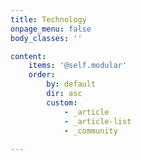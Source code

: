 ```yaml
---
title: Technology
onpage_menu: false
body_classes: ''

content:
    items: '@self.modular'
    order:
        by: default
        dir: asc
        custom:
            - _article
            - _article-list
            - _community
            
---
```


